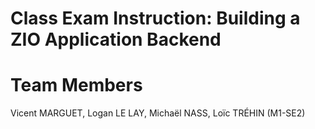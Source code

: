 # Class Exam Instruction: Building a ZIO Application Backend

# Team Members
Vicent MARGUET, Logan LE LAY, Michaël NASS, Loïc TRÉHIN (M1-SE2)
